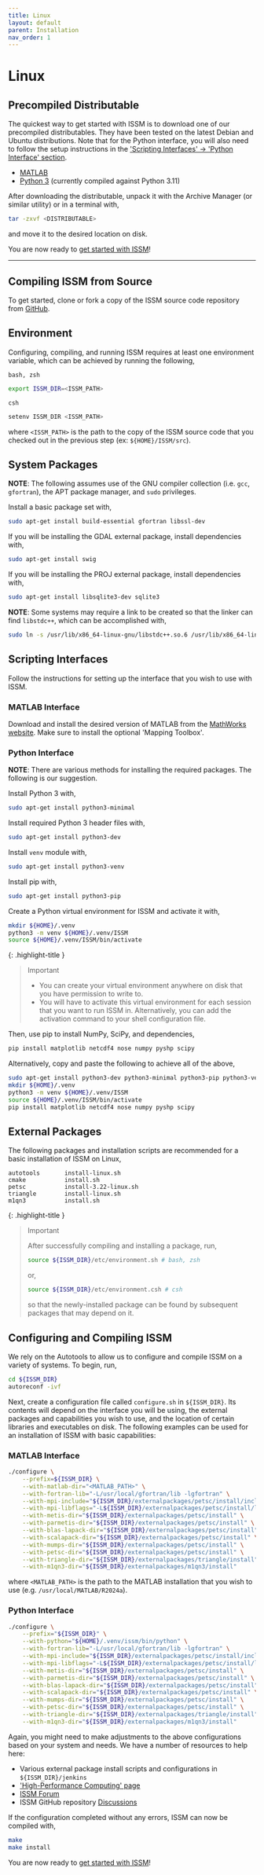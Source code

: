 ```yaml
---
title: Linux
layout: default
parent: Installation
nav_order: 1
---
```


# Linux
## Precompiled Distributable
The quickest way to get started with ISSM is to download one of our precompiled distributables. They have been tested on the latest Debian and Ubuntu distributions. Note that for the Python interface, you will also need to follow the setup instructions in the <a href="#linux-python-interface" target="_top">'Scripting Interfaces' &#8594; 'Python Interface' section</a>.

- <a href="https://ross.ics.uci.edu/ISSM-Linux-MATLAB.tar.gz" target="_blank">MATLAB</a>
- <a href="https://ross.ics.uci.edu/ISSM-Linux-Python-3.tar.gz" target="_blank">Python 3</a> (currently compiled against Python 3.11)

After downloading the distributable, unpack it with the Archive Manager (or similar utility) or in a terminal with,
```sh
tar -zxvf <DISTRIBUTABLE>
```
and move it to the desired location on disk.

You are now ready to 
<a href="../getting-started" target="_top">get started with ISSM</a>!

<hr>

## Compiling ISSM from Source
To get started, clone or fork a copy of the ISSM source code repository from <a href="https://github.com/ISSMteam/ISSM" target="_blank">GitHub</a>.

## Environment
Configuring, compiling, and running ISSM requires at least one environment variable, which can be achieved by running the following,

`bash, zsh`
```sh
export ISSM_DIR=<ISSM_PATH>
```

`csh`
```sh
setenv ISSM_DIR <ISSM_PATH>
```

where `<ISSM_PATH>` is the path to the copy of the ISSM source code that you checked out in the previous step (ex: `${HOME}/ISSM/src`).

## System Packages
**NOTE**: The following assumes use of the GNU compiler collection (i.e. `gcc`, `gfortran`), the APT package manager, and `sudo` privileges.

Install a basic package set with,
```sh
sudo apt-get install build-essential gfortran libssl-dev
```

If you will be installing the GDAL external package, install dependencies with,
```sh
sudo apt-get install swig
```

If you will be installing the PROJ external package, install dependencies with,
```sh
sudo apt-get install libsqlite3-dev sqlite3
```

**NOTE**: Some systems may require a link to be created so that the linker can find `libstdc++`, which can be accomplished with,
```sh
sudo ln -s /usr/lib/x86_64-linux-gnu/libstdc++.so.6 /usr/lib/x86_64-linux-gnu/libstdc++.so
```

## Scripting Interfaces
Follow the instructions for setting up the interface that you wish to use with ISSM.

### MATLAB Interface
Download and install the desired version of MATLAB from the <a href="https://www.mathworks.com" target="_blank">MathWorks website</a>. Make sure to install the optional 'Mapping Toolbox'.

<i id="linux-python-interface"></i>
### Python Interface
**NOTE**: There are various methods for installing the required packages. The following is our suggestion.

Install Python 3 with,
```sh
sudo apt-get install python3-minimal
```
Install required Python 3 header files with,
```sh
sudo apt-get install python3-dev
```
Install `venv` module with,
```sh
sudo apt-get install python3-venv
```
Install pip with,
```sh
sudo apt-get install python3-pip
```
Create a Python virtual environment for ISSM and activate it with,
```sh
mkdir ${HOME}/.venv
python3 -m venv ${HOME}/.venv/ISSM
source ${HOME}/.venv/ISSM/bin/activate
```

{: .highlight-title }
> Important
>
> - You can create your virtual environment anywhere on disk that you have permission to write to.
> - You will have to activate this virtual environment for each session that you want to run ISSM in. Alternatively, you can add the activation command to your shell configuration file.

Then, use pip to install NumPy, SciPy, and dependencies,
```sh
pip install matplotlib netcdf4 nose numpy pyshp scipy
```

Alternatively, copy and paste the following to achieve all of the above,
```sh
sudo apt-get install python3-dev python3-minimal python3-pip python3-venv
mkdir ${HOME}/.venv
python3 -m venv ${HOME}/.venv/ISSM
source ${HOME}/.venv/ISSM/bin/activate
pip install matplotlib netcdf4 nose numpy pyshp scipy
```

## External Packages
The following packages and installation scripts are recommended for a basic installation of ISSM on Linux,
````
autotools		install-linux.sh
cmake			install.sh
petsc			install-3.22-linux.sh
triangle		install-linux.sh
m1qn3			install.sh
````

{: .highlight-title }
> Important
>
> After successfully compiling and installing a package, run,
> ```sh
> source ${ISSM_DIR}/etc/environment.sh # bash, zsh
> ```
> or,
> ```sh
> source ${ISSM_DIR}/etc/environment.csh # csh
> ```
> so that the newly-installed package can be found by subsequent packages that may depend on it.

## Configuring and Compiling ISSM
We rely on the Autotools to allow us to configure and compile ISSM on a variety of systems. To begin, run,
```sh
cd ${ISSM_DIR}
autoreconf -ivf
```

Next, create a configuration file called `configure.sh` in `${ISSM_DIR}`. Its contents will depend on the interface you will be using, the external packages and capabilities you wish to use, and the location of certain libraries and executables on disk. The following examples can be used for an installation of ISSM with basic capabilities:

### MATLAB Interface
```sh
./configure \
	--prefix=${ISSM_DIR} \
	--with-matlab-dir="<MATLAB_PATH>" \
	--with-fortran-lib="-L/usr/local/gfortran/lib -lgfortran" \
	--with-mpi-include="${ISSM_DIR}/externalpackages/petsc/install/include" \
	--with-mpi-libflags="-L${ISSM_DIR}/externalpackages/petsc/install/lib -lmpi -lmpicxx -lmpifort" \
	--with-metis-dir="${ISSM_DIR}/externalpackages/petsc/install" \
	--with-parmetis-dir="${ISSM_DIR}/externalpackages/petsc/install" \
	--with-blas-lapack-dir="${ISSM_DIR}/externalpackages/petsc/install" \
	--with-scalapack-dir="${ISSM_DIR}/externalpackages/petsc/install" \
	--with-mumps-dir="${ISSM_DIR}/externalpackages/petsc/install" \
	--with-petsc-dir="${ISSM_DIR}/externalpackages/petsc/install" \
	--with-triangle-dir="${ISSM_DIR}/externalpackages/triangle/install" \
	--with-m1qn3-dir="${ISSM_DIR}/externalpackages/m1qn3/install"
```
where `<MATLAB_PATH>` is the path to the MATLAB installation that you wish to use (e.g. `/usr/local/MATLAB/R2024a`).

### Python Interface
```sh
./configure \
	--prefix="${ISSM_DIR}" \
	--with-python="${HOME}/.venv/issm/bin/python" \
	--with-fortran-lib="-L/usr/local/gfortran/lib -lgfortran" \
	--with-mpi-include="${ISSM_DIR}/externalpackages/petsc/install/include" \
	--with-mpi-libflags="-L${ISSM_DIR}/externalpackages/petsc/install/lib -lmpi -lmpicxx -lmpifort" \
	--with-metis-dir="${ISSM_DIR}/externalpackages/petsc/install" \
	--with-parmetis-dir="${ISSM_DIR}/externalpackages/petsc/install" \
	--with-blas-lapack-dir="${ISSM_DIR}/externalpackages/petsc/install" \
	--with-scalapack-dir="${ISSM_DIR}/externalpackages/petsc/install" \
	--with-mumps-dir="${ISSM_DIR}/externalpackages/petsc/install" \
	--with-petsc-dir="${ISSM_DIR}/externalpackages/petsc/install" \
	--with-triangle-dir="${ISSM_DIR}/externalpackages/triangle/install" \
	--with-m1qn3-dir="${ISSM_DIR}/externalpackages/m1qn3/install"
```

Again, you might need to make adjustments to the above configurations based on your system and needs. We have a number of resources to help here:
- Various external package install scripts and configurations in `${ISSM_DIR}/jenkins`
- <a href="hpc" target="_top">'High-Performance Computing' page</a>
- <a href="https://issm.ess.uci.edu/forum/" target="_blank">ISSM Forum</a>
- ISSM GitHub repository <a href="https://github.com/ISSMteam/ISSM/discussions" target="_blank">Discussions</a>

If the configuration completed without any errors, ISSM can now be compiled with,
```sh
make
make install
```

You are now ready to 
<a href="../getting-started" target="_top">get started with ISSM</a>!
